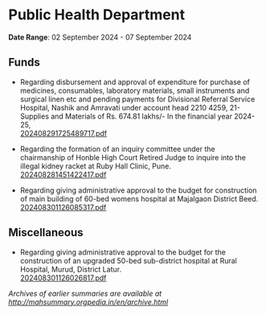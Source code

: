 # Public Health Department

**Date Range**: 02 September 2024 - 07 September 2024


## Funds
- Regarding disbursement and approval of expenditure  for purchase of  medicines, consumables, laboratory materials, small instruments and surgical linen etc  and  pending payments  for Divisional Referral Service Hospital, Nashik and Amravati under account head 2210 4259, 21-Supplies and Materials of Rs. 674.81 lakhs/- In the financial year 2024-25,\
  [202408291725489717.pdf](https://gr.maharashtra.gov.in/Site/Upload/Government%20Resolutions/English/202408291725489717.pdf)

- Regarding the formation of an inquiry committee under the chairmanship of Honble High Court Retired Judge to inquire into the illegal kidney racket at Ruby Hall Clinic, Pune.\
  [202408281451422417.pdf](https://gr.maharashtra.gov.in/Site/Upload/Government%20Resolutions/English/202408281451422417.pdf)

- Regarding giving administrative approval to the budget for construction of main building of 60-bed womens hospital at Majalgaon District Beed.\
  [202408301126085317.pdf](https://gr.maharashtra.gov.in/Site/Upload/Government%20Resolutions/English/202408301126085317.pdf)

## Miscellaneous
- Regarding giving administrative approval to the budget for the construction of an upgraded 50-bed sub-district hospital at Rural Hospital, Murud, District Latur.\
  [202408301126026817.pdf](https://gr.maharashtra.gov.in/Site/Upload/Government%20Resolutions/English/202408301126026817.pdf)


*Archives of earlier summaries are available at http://mahsummary.orgpedia.in/en/archive.html*